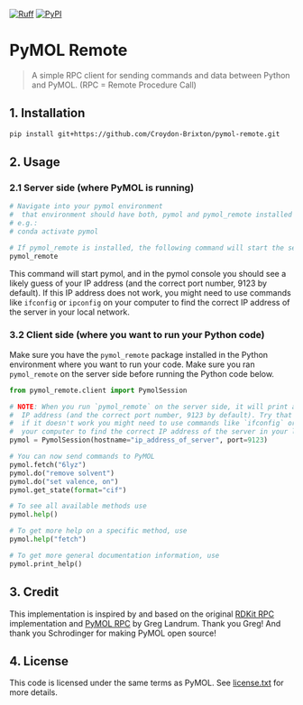 [![Ruff](https://img.shields.io/endpoint?url=https://raw.githubusercontent.com/astral-sh/ruff/main/assets/badge/v2.json)](https://github.com/astral-sh/ruff)
[![PyPI](https://img.shields.io/pypi/v/pymol-remote)](https://pypi.org/project/pymol-remote/)
# PyMOL Remote
> A simple RPC client for sending commands and data between Python and PyMOL.
(RPC = Remote Procedure Call)

## 1. Installation
```bash
pip install git+https://github.com/Croydon-Brixton/pymol-remote.git
```

## 2. Usage
### 2.1 Server side (where PyMOL is running)
```bash
# Navigate into your pymol environment
#  that environment should have both, pymol and pymol_remote installed
# e.g.:
# conda activate pymol

# If pymol_remote is installed, the following command will start the server
pymol_remote
```
This command will start pymol, and in the pymol console you should see a likely guess of your IP address (and the correct port number, 9123 by default).
If this IP address does not work, you might need to use commands like `ifconfig` or `ipconfig` on your computer to find the correct IP address of the server in your local network.

### 3.2 Client side (where you want to run your Python code)
Make sure you have the `pymol_remote` package installed in the Python environment where you want to run your code.
Make sure you ran `pymol_remote` on the server side before running the Python code below.

```python
from pymol_remote.client import PymolSession

# NOTE: When you run `pymol_remote` on the server side, it will print a likely guess of your 
#  IP address (and the correct port number, 9123 by default). Try that IP address first,
#  if it doesn't work you might need to use commands like `ifconfig` or `ipconfig` on
#  your computer to find the correct IP address of the server in your local network.
pymol = PymolSession(hostname="ip_address_of_server", port=9123)

# You can now send commands to PyMOL
pymol.fetch("6lyz")
pymol.do("remove solvent")
pymol.do("set valence, on")
pymol.get_state(format="cif")

# To see all available methods use
pymol.help()

# To get more help on a specific method, use
pymol.help("fetch")

# To get more general documentation information, use
pymol.print_help()
```

## 3. Credit
This implementation is inspired by and based on the original [RDKit RPC](https://github.com/rdkit/rdkit/blob/master/rdkit/python/rdkit/Chem/PyMol.py) implementation and [PyMOL RPC](https://github.com/schrodinger/pymol-open-source/blob/9d3061ca58d8b69d7dad74a68fc13fe81af0ff8e/modules/pymol/rpc.py) by Greg Landrum. Thank you Greg! And thank you Schrodinger for making PyMOL open source!

## 4. License
This code is licensed under the same terms as PyMOL. See [license.txt](./license.txt) for more details.
